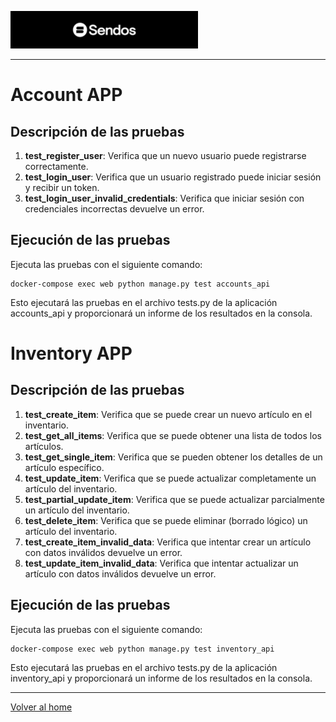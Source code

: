![img](/static/sendos.png)

---

# Account APP

## Descripción de las pruebas

1. **test_register_user**: Verifica que un nuevo usuario puede registrarse correctamente.
2. **test_login_user**: Verifica que un usuario registrado puede iniciar sesión y recibir un token.
3. **test_login_user_invalid_credentials**: Verifica que iniciar sesión con credenciales incorrectas devuelve un error.

## Ejecución de las pruebas

Ejecuta las pruebas con el siguiente comando:

```
docker-compose exec web python manage.py test accounts_api
```

Esto ejecutará las pruebas en el archivo tests.py de la aplicación accounts_api y proporcionará un informe de los resultados en la consola.

# Inventory APP

## Descripción de las pruebas

1. **test_create_item**: Verifica que se puede crear un nuevo artículo en el inventario.
2. **test_get_all_items**: Verifica que se puede obtener una lista de todos los artículos.
3. **test_get_single_item**: Verifica que se pueden obtener los detalles de un artículo específico.
4. **test_update_item**: Verifica que se puede actualizar completamente un artículo del inventario.
5. **test_partial_update_item**: Verifica que se puede actualizar parcialmente un artículo del inventario.
6. **test_delete_item**: Verifica que se puede eliminar (borrado lógico) un artículo del inventario.
7. **test_create_item_invalid_data**: Verifica que intentar crear un artículo con datos inválidos devuelve un error.
8. **test_update_item_invalid_data**: Verifica que intentar actualizar un artículo con datos inválidos devuelve un error.

## Ejecución de las pruebas

Ejecuta las pruebas con el siguiente comando:

```
docker-compose exec web python manage.py test inventory_api
```

Esto ejecutará las pruebas en el archivo tests.py de la aplicación inventory_api y proporcionará un informe de los resultados en la consola.

---

[Volver al home](../)